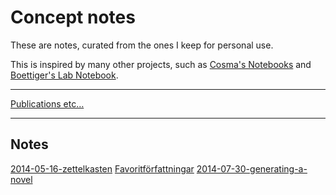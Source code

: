 # Concept notes

These are notes, curated from the ones I keep for personal use.

This is inspired by many other projects, such as [Cosma's Notebooks](http://vserver1.cscs.lsa.umich.edu/~crshalizi/notebooks/) and [Boettiger's Lab Notebook](http://www.carlboettiger.info/2012/09/28/Welcome-to-my-lab-notebook.html).

---

[Publications etc…](http://www.gu.se/omuniversitetet/personal/?userId=xjtorm)

---

## Notes

[2014-05-16-zettelkasten](2014-05-16-zettelkasten.md)
[Favoritförfattningar](favoritforfattningar.md)
[2014-07-30-generating-a-novel](2014-07-30-generating-a-novel.md)